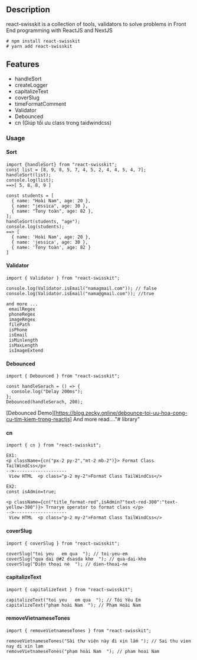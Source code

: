## Description

react-swisskit is a collection of tools, validators to solve problems in Front End programming with ReactJS and NextJS

```
# npm install react-swisskit
# yarn add react-swisskit
```

## Features

- handleSort
- createLogger
- capitalizeText
- coverSlug
- timeFormatComment
- Validator
- Debounced
- cn (Giúp tối ưu class trong taidwindcss)

### Usage

#### Sort

```
import {handleSort} from "react-swisskit";
const list = [8, 9, 8, 5, 7, 4, 5, 2, 4, 4, 5, 4, 7];
handleSort(list);
console.log(list);
==>[ 5, 8, 8, 9 ]

const students = [
  { name: "Hoài Nam", age: 20 },
  { name: "jessica", age: 30 },
  { name: "Tony toàn", age: 82 },
];
handleSort(students, "age");
console.log(students);
==> [
  { name: 'Hoài Nam', age: 20 },
  { name: 'jessica', age: 30 },
  { name: 'Tony toàn', age: 82 }
]
```

#### Validator

```
import { Validator } from "react-swisskit";

console.log(Validator.isEmail("namagmail.com")); // false
console.log(Validator.isEmail("nama@gmail.com")); //true

and more ...
 emailRegex
 phoneRegex
 imageRegex
 filePath
 isPhone
 isEmail
 isMinlength
 isMaxLength
 isImageExtend
```

#### Debounced

```
import { Debounced } from "react-swisskit";

const handleSerach = () => {
  console.log("Delay 200ms");
};
Debounced(handleSerach, 200);
```

[Debounced Demo][https://blog.zecky.online/debounce-toi-uu-hoa-cong-cu-tim-kiem-trong-reactjs]
And more read...."# library"

#### cn

```
import { cn } from "react-swisskit";

EX1:
<p className={cn("px-2 py-2","mt-2 mb-2")}> Format Class TailWindCss</p>
-->--------------------
 View HTML  <p class="p-2 my-2">Format Class TailWindCss</>

EX2:
const isAdmin=true;

<p className={cn("title_format-red",isAdmin?"text-red-300":"text-yellow-300")}> Trnarye operator to format class </p>
-->--------------------
 View HTML  <p class="p-2 my-2">Format Class TailWindCss</>

```

#### coverSlug

```
import { coverSlug } from "react-swisskit";

coverSlug("toi yeu   em qua  "); // toi-yeu-em
coverSlug("qua dai @#2 dsasda khơ  "); // qua-dai-kho
coverSlug("Điện thoại nè  "); // dien-thoai-ne
```

#### capitalizeText

```
import { capitalizeText } from "react-swisskit";

capitalizeText("toi yeu   em qua  "); // Tôi Yêu Em
capitalizeText("phạm hoài Nam  "); // Phạm Hoài Nam
```

#### removeVietnameseTones

```
import { removeVietnameseTones } from "react-swisskit";

removeVietnameseTones("Sài thư viện này đi xịn lắm "); // Sai thu vien nay di xin lam
removeVietnameseTones("phạm hoài Nam  "); // pham hoai Nam
```
